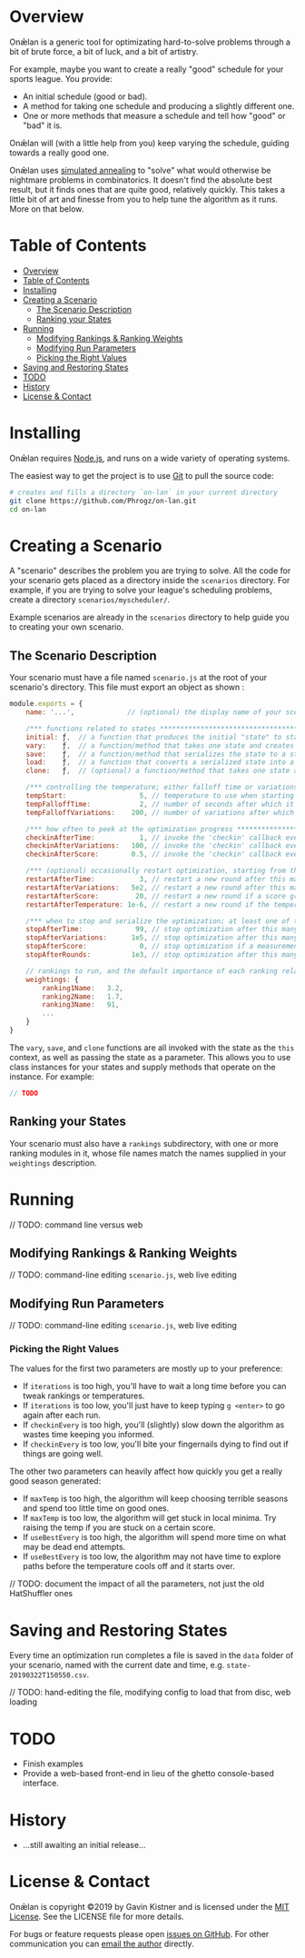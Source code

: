 # Overview
Onǣlan is a generic tool for optimizating hard-to-solve problems through a bit of brute force, a bit of luck,
and a bit of artistry.

For example, maybe you want to create a really "good" schedule for your sports league. You provide:

* An initial schedule (good or bad).
* A method for taking one schedule and producing a slightly different one.
* One or more methods that measure a schedule and tell how "good" or "bad" it is.

Onǣlan will (with a little help from you) keep varying the schedule, guiding towards a really good one.

Onǣlan uses [simulated annealing](https://en.wikipedia.org/wiki/Simulated_annealing) to "solve" what
would otherwise be nightmare problems in combinatorics. It doesn't find the absolute best result,
but it finds ones that are quite good, relatively quickly. This takes a little bit of art and finesse from you
to help tune the algorithm as it runs. More on that below.

# Table of Contents

<!-- @import "[TOC]" {cmd="toc" depthFrom=1 depthTo=6 orderedList=false} -->

<!-- code_chunk_output -->

* [Overview](#overview)
* [Table of Contents](#table-of-contents)
* [Installing](#installing)
* [Creating a Scenario](#creating-a-scenario)
	* [The Scenario Description](#the-scenario-description)
	* [Ranking your States](#ranking-your-states)
* [Running](#running)
	* [Modifying Rankings & Ranking Weights](#modifying-rankings-ranking-weights)
	* [Modifying Run Parameters](#modifying-run-parameters)
	* [Picking the Right Values](#picking-the-right-values)
* [Saving and Restoring States](#saving-and-restoring-states)
* [TODO](#todo)
* [History](#history)
* [License & Contact](#license-contact)

<!-- /code_chunk_output -->


# Installing

Onǣlan requires [Node.js](https://nodejs.org/en/), and runs on a wide variety of operating systems.

The easiest way to get the project is to use [Git](https://git-scm.com/) to pull the source code:

```sh
# creates and fills a directory `on-lan` in your current directory
git clone https://github.com/Phrogz/on-lan.git
cd on-lan
```


# Creating a Scenario

A "scenario" describes the problem you are trying to solve. All the code for your scenario gets placed as
a directory inside the `scenarios` directory. For example, if you are trying to solve your league's
scheduling problems, create a directory `scenarios/myscheduler/`.

Example scenarios are already in the `scenarios` directory to help guide you to creating your own scenario.

## The Scenario Description

Your scenario must have a file named `scenario.js` at the root of your scenario's directory.
This file must export an object as shown :

```js
module.exports = {
    name: '...',             // (optional) the display name of your scenario

    /*** functions related to states *****************************************************************/
    initial: ƒ,  // a function that produces the initial "state" to start with
    vary:    ƒ,  // a function/method that takes one state and creates a new, slightly different state
    save:    ƒ,  // a function/method that serializes the state to a string
    load:    ƒ,  // a function that converts a serialized state into a real one
    clone:   ƒ,  // (optional) a function/method that takes one state and returns a copy of it

    /*** controlling the temperature; either falloff time or variations must be supplied (but not both) ******/
    tempStart:                  5, // temperature to use when starting a round of optimization
    tempFalloffTime:            2, // number of seconds after which it should reach one percent of initial temp
    tempFalloffVariations:    200, // number of variations after which it should reach one percent of initial temp

    /*** how often to peek at the optimization progress ******************************************************/
    checkinAfterTime:           1, // invoke the 'checkin' callback every this-many seconds
    checkinAfterVariations:   100, // invoke the 'checkin' callback every this-many variations
    checkinAfterScore:        0.5, // invoke the 'checkin' callback every this-many score improvements

    /*** (optional) occasionally restart optimization, starting from the best state **************************/
    restartAfterTime:           3, // restart a new round after this many seconds in the round
    restartAfterVariations:   5e2, // restart a new round after this many variations in the round
    restartAfterScore:         20, // restart a new round if a score greater than or equal to this is accepted
    restartAfterTemperature: 1e-6, // restart a new round if the temperature falls below this

    /*** when to stop and serialize the optimization; at least one of these should be supplied  **************/
    stopAfterTime:             99, // stop optimization after this many seconds
    stopAfterVariations:      1e5, // stop optimization after this many variations
    stopAfterScore:             0, // stop optimization if a measurement produces a score less than or equal to this
    stopAfterRounds:          1e3, // stop optimization after this many rounds have been exhausted

    // rankings to run, and the default importance of each ranking relative to the others
    weightings: {
        ranking1Name:   3.2,
        ranking2Name:   1.7,
        ranking3Name:   91,
        ...
    }
}
```

The `vary`, `save`, and `clone` functions are all invoked with the state as the `this` context, as well as passing
the state as a parameter. This allows you to use class instances for your states and supply methods that operate
on the instance. For example:

```js
// TODO
```

## Ranking your States

Your scenario must also have a `rankings` subdirectory, with one or more ranking modules in it, whose file
names match the names supplied in your `weightings` description.


# Running

// TODO: command line versus web


## Modifying Rankings & Ranking Weights

// TODO: command-line editing `scenario.js`, web live editing


## Modifying Run Parameters

// TODO: command-line editing `scenario.js`, web live editing


### Picking the Right Values

The values for the first two parameters are mostly up to your preference:

* If `iterations` is too high, you'll have to wait a long time before you can tweak rankings or temperatures.
* If `iterations` is too low, you'll just have to keep typing `g <enter>` to go again after each run.
* If `checkinEvery` is too high, you'll (slightly) slow down the algorithm as wastes time keeping you informed.
* If `checkinEvery` is too low, you'll bite your fingernails dying to find out if things are going well.

The other two parameters can heavily affect how quickly you get a really good season generated:

* If `maxTemp` is too high, the algorithm will keep choosing terrible seasons and spend too little time on good ones.
* If `maxTemp` is too low, the algorithm will get stuck in local minima. Try raising the temp if you are stuck on a certain score.
* If `useBestEvery` is too high, the algorithm will spend more time on what may be dead end attempts.
* If `useBestEvery` is too low, the algorithm may not have time to explore paths before the temperature cools off and it starts over.

// TODO: document the impact of all the parameters, not just the old HatShuffler ones

# Saving and Restoring States

Every time an optimization run completes a file is saved in the `data` folder of your scenario,
named with the current date and time, e.g. `state-20190322T150550.csv`.

// TODO: hand-editing the file, modifying config to load that from disc, web loading


# TODO

* Finish examples
* Provide a web-based front-end in lieu of the ghetto console-based interface.


# History

* ...still awaiting an initial release...


# License & Contact

Onǣlan is copyright ©2019 by Gavin Kistner and is licensed under the [MIT License](http://opensource.org/licenses/MIT). See the LICENSE file for more details.

For bugs or feature requests please open [issues on GitHub](https://github.com/Phrogz/on-lan/issues). For other communication you can [email the author](mailto:!@phrogz.net?subject=onǣlan) directly.
